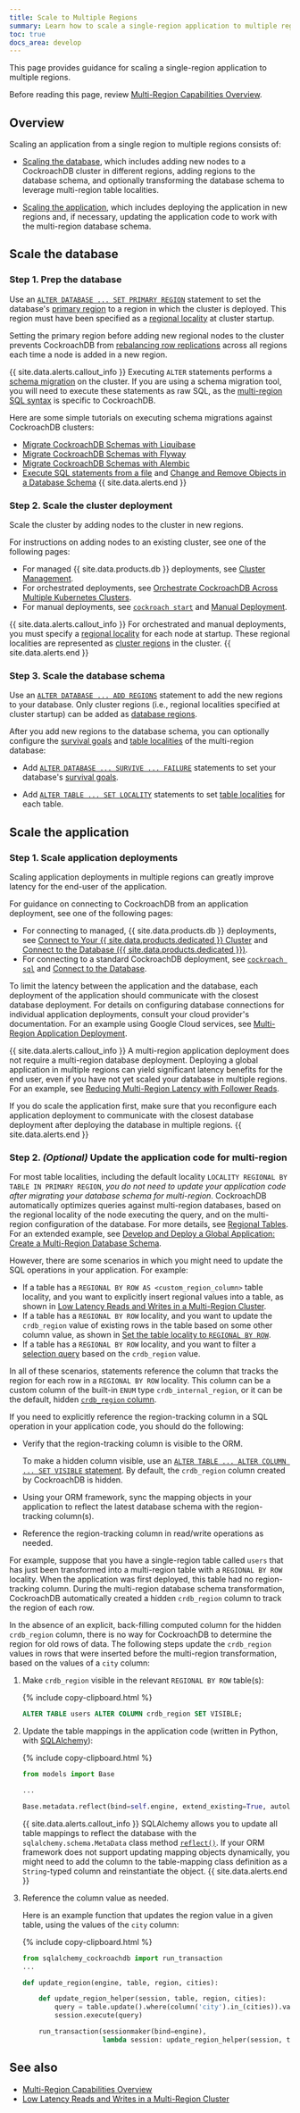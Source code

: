 ```yaml
---
title: Scale to Multiple Regions
summary: Learn how to scale a single-region application to multiple regions.
toc: true
docs_area: develop
---
```


This page provides guidance for scaling a single-region application to multiple regions.

Before reading this page, review [Multi-Region Capabilities Overview](multiregion-overview.html).

## Overview

Scaling an application from a single region to multiple regions consists of:

- [Scaling the database](#scale-the-database), which includes adding new nodes to a CockroachDB cluster in different regions, adding regions to the database schema, and optionally transforming the database schema to leverage multi-region table localities.

- [Scaling the application](#scale-the-application), which includes deploying the application in new regions and, if necessary, updating the application code to work with the multi-region database schema.

## Scale the database

### Step 1. Prep the database

Use an [`ALTER DATABASE ... SET PRIMARY REGION`](set-primary-region.html) statement to set the database's [primary region](multiregion-overview.html#database-regions) to a region in which the cluster is deployed. This region must have been specified as a [regional locality](cockroach-start.html#locality) at cluster startup.

Setting the primary region before adding new regional nodes to the cluster prevents CockroachDB from [rebalancing row replications](architecture/replication-layer.html#leaseholder-rebalancing) across all regions each time a node is added in a new region.

{{ site.data.alerts.callout_info }}
Executing `ALTER` statements performs a [schema migration](online-schema-changes.html) on the cluster. If you are using a schema migration tool, you will need to execute these statements as raw SQL, as the [multi-region SQL syntax](multiregion-overview.html) is specific to CockroachDB.

Here are some simple tutorials on executing schema migrations against CockroachDB clusters:

- [Migrate CockroachDB Schemas with Liquibase](liquibase.html)
- [Migrate CockroachDB Schemas with Flyway](flyway.html)
- [Migrate CockroachDB Schemas with Alembic](alembic.html)
- [Execute SQL statements from a file](cockroach-sql.html#execute-sql-statements-from-a-file) and [Change and Remove Objects in a Database Schema](schema-design-update.html)
{{ site.data.alerts.end }}

### Step 2. Scale the cluster deployment

Scale the cluster by adding nodes to the cluster in new regions.

For instructions on adding nodes to an existing cluster, see one of the following pages:

- For managed {{  site.data.products.db  }} deployments, see [Cluster Management](../cockroachcloud/cluster-management.html).
- For orchestrated deployments, see [Orchestrate CockroachDB Across Multiple Kubernetes Clusters](orchestrate-cockroachdb-with-kubernetes-multi-cluster.html).
- For manual deployments, see [`cockroach start`](cockroach-start.html) and [Manual Deployment](manual-deployment.html).

{{ site.data.alerts.callout_info }}
For orchestrated and manual deployments, you must specify a [regional locality](cockroach-start.html#locality) for each node at startup. These regional localities are represented as [cluster regions](multiregion-overview.html#cluster-regions) in the cluster.
{{ site.data.alerts.end }}

### Step 3. Scale the database schema

Use an [`ALTER DATABASE ... ADD REGIONS`](add-region.html) statement to add the new regions to your database. Only cluster regions (i.e., regional localities specified at cluster startup) can be added as [database regions](multiregion-overview.html#database-regions).

After you add new regions to the database schema, you can optionally configure the [survival goals](multiregion-overview.html#survival-goals) and [table localities](multiregion-overview.html#table-locality) of the multi-region database:

- Add [`ALTER DATABASE ... SURVIVE ... FAILURE`](survive-failure.html) statements to set your database's [survival goals](multiregion-overview.html#survival-goals).

- Add [`ALTER TABLE ... SET LOCALITY`](set-locality.html) statements to set [table localities](multiregion-overview.html#table-locality) for each table.

## Scale the application

### Step 1. Scale application deployments

Scaling application deployments in multiple regions can greatly improve latency for the end-user of the application.

For guidance on connecting to CockroachDB from an application deployment, see one of the following pages:

- For connecting to managed, {{  site.data.products.db  }} deployments, see [Connect to Your {{  site.data.products.dedicated  }} Cluster](../cockroachcloud/connect-to-your-cluster.html) and [Connect to the Database ({{  site.data.products.dedicated  }})](connect-to-the-database.html?filters=dedicated).
- For connecting to a standard CockroachDB deployment, see [`cockroach sql`](cockroach-sql.html) and [Connect to the Database](connect-to-the-database.html).

To limit the latency between the application and the database, each deployment of the application should communicate with the closest database deployment. For details on configuring database connections for individual application deployments, consult your cloud provider's documentation. For an example using Google Cloud services, see [Multi-Region Application Deployment](multi-region-deployment.html).

{{ site.data.alerts.callout_info }}
A multi-region application deployment does not require a multi-region database deployment. Deploying a global application in multiple regions can yield significant latency benefits for the end user, even if you have not yet scaled your database in multiple regions. For an example, see [Reducing Multi-Region Latency with Follower Reads](https://www.cockroachlabs.com/blog/follower-reads/#:~:text=Deployment%202%3A%20Global%20Application%20Deployment%2C%20No%20Follower%20reads).

If you do scale the application first, make sure that you reconfigure each application deployment to communicate with the closest database deployment after deploying the database in multiple regions.
{{ site.data.alerts.end }}

### Step 2. *(Optional)* Update the application code for multi-region

For most table localities, including the default locality `LOCALITY REGIONAL BY TABLE IN PRIMARY REGION`, *you do not need to update your application code after migrating your database schema for multi-region*. CockroachDB automatically optimizes queries against multi-region databases, based on the regional locality of the node executing the query, and on the multi-region configuration of the database. For more details, see [Regional Tables](regional-tables.html#regional-by-row-tables). For an extended example, see [Develop and Deploy a Global Application: Create a Multi-Region Database Schema](movr-flask-database.html).

However, there are some scenarios in which you might need to update the SQL operations in your application. For example:

- If a table has a `REGIONAL BY ROW AS <custom_region_column>` table locality, and you want to explicitly insert regional values into a table, as shown in [Low Latency Reads and Writes in a Multi-Region Cluster](demo-low-latency-multi-region-deployment.html#configure-regional-by-row-tables).
- If a table has a `REGIONAL BY ROW` locality, and you want to update the `crdb_region` value of existing rows in the table based on some other column value, as shown in [Set the table locality to `REGIONAL BY ROW`](set-locality.html#set-the-table-locality-to-regional-by-row).
- If a table has a `REGIONAL BY ROW` locality, and you want to filter a [selection query](select-clause.html#filter-rows) based on the `crdb_region` value.

In all of these scenarios, statements reference the column that tracks the region for each row in a `REGIONAL BY ROW` locality. This column can be a custom column of the built-in `ENUM` type `crdb_internal_region`, or it can be the default, hidden [`crdb_region` column](set-locality.html#crdb_region).

If you need to explicitly reference the region-tracking column in a SQL operation in your application code, you should do the following:

- Verify that the region-tracking column is visible to the ORM.

    To make a hidden column visible, use an [`ALTER TABLE ... ALTER COLUMN ... SET VISIBLE` statement](alter-column.html). By default, the `crdb_region` column created by CockroachDB is hidden.
- Using your ORM framework, sync the mapping objects in your application to reflect the latest database schema with the region-tracking column(s).
- Reference the region-tracking column in read/write operations as needed.

For example, suppose that you have a single-region table called `users` that has just been transformed into a multi-region table with a `REGIONAL BY ROW` locality. When the application was first deployed, this table had no region-tracking column. During the multi-region database schema transformation, CockroachDB automatically created a hidden `crdb_region` column to track the region of each row.

In the absence of an explicit, back-filling computed column for the hidden `crdb_region` column, there is no way for CockroachDB to determine the region for old rows of data. The following steps update the `crdb_region` values in rows that were inserted before the multi-region transformation, based on the values of a `city` column:

1. Make `crdb_region` visible in the relevant `REGIONAL BY ROW` table(s):

    {%  include copy-clipboard.html %}
    ~~~ sql
    ALTER TABLE users ALTER COLUMN crdb_region SET VISIBLE;
    ~~~

1. Update the table mappings in the application code (written in Python, with [SQLAlchemy](https://www.sqlalchemy.org/)):

    {%  include copy-clipboard.html %}
    ~~~ python
    from models import Base

    ...

    Base.metadata.reflect(bind=self.engine, extend_existing=True, autoload_replace=True)
    ~~~

    {{ site.data.alerts.callout_info }}
    SQLAlchemy allows you to update all table mappings to reflect the database with the `sqlalchemy.schema.MetaData` class method [`reflect()`](https://docs.sqlalchemy.org/en/14/core/metadata.html#sqlalchemy.schema.MetaData.reflect). If your ORM framework does not support updating mapping objects dynamically, you might need to add the column to the table-mapping class definition as a `String`-typed column and reinstantiate the object.
    {{ site.data.alerts.end }}

1. Reference the column value as needed.

    Here is an example function that updates the region value in a given table, using the values of the `city` column:

    {%  include copy-clipboard.html %}
    ~~~ python
    from sqlalchemy_cockroachdb import run_transaction
    ...

    def update_region(engine, table, region, cities):

        def update_region_helper(session, table, region, cities):
            query = table.update().where(column('city').in_(cities)).values({'crdb_region': region})
            session.execute(query)

        run_transaction(sessionmaker(bind=engine),
                        lambda session: update_region_helper(session, table, region, cities))
    ~~~

## See also

- [Multi-Region Capabilities Overview](multiregion-overview.html)
- [Low Latency Reads and Writes in a Multi-Region Cluster](demo-low-latency-multi-region-deployment.html)
